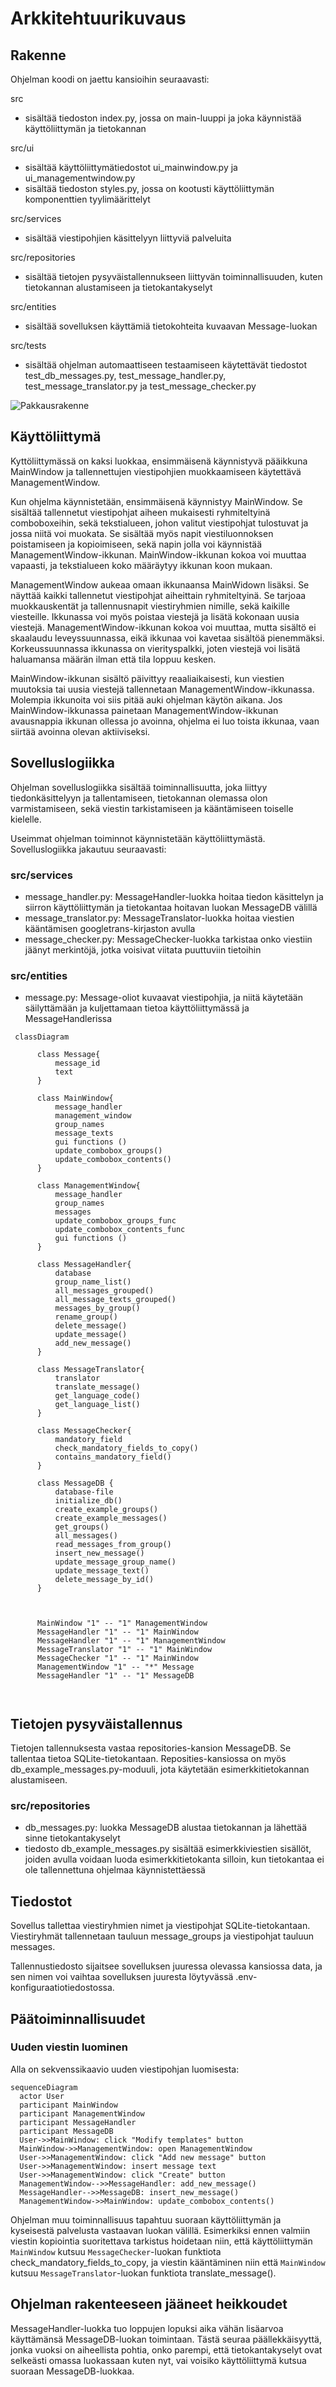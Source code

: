 # Arkkitehtuurikuvaus

## Rakenne

Ohjelman koodi on jaettu kansioihin seuraavasti: 

src 
 - sisältää tiedoston index.py, jossa on main-luuppi ja joka käynnistää käyttöliittymän ja tietokannan

src/ui 
 - sisältää käyttöliittymätiedostot ui_mainwindow.py ja ui_managementwindow.py
 - sisältää tiedoston styles.py, jossa on kootusti käyttöliittymän komponenttien tyylimäärittelyt
 
 src/services 
  - sisältää viestipohjien käsittelyyn liittyviä palveluita 

src/repositories
 - sisältää tietojen pysyväistallennukseen liittyvän toiminnallisuuden, kuten tietokannan alustamiseen ja tietokantakyselyt

src/entities
 - sisältää sovelluksen käyttämiä tietokohteita kuvaavan Message-luokan

src/tests
 - sisältää ohjelman automaattiseen testaamiseen käytettävät tiedostot test_db_messages.py, test_message_handler.py, test_message_translator.py ja test_message_checker.py


![Pakkausrakenne](./kuvat/kaavio_01.png)



## Käyttöliittymä

Kyttöliittymässä on kaksi luokkaa, ensimmäisenä käynnistyvä pääikkuna MainWindow ja tallennettujen viestipohjien muokkaamiseen käytettävä ManagementWindow. 

Kun ohjelma käynnistetään, ensimmäisenä käynnistyy MainWindow. Se sisältää tallennetut viestipohjat aiheen mukaisesti ryhmiteltyinä comboboxeihin, sekä tekstialueen, johon valitut viestipohjat tulostuvat ja jossa niitä voi muokata. Se sisältää myös napit viestiluonnoksen poistamiseen ja kopioimiseen, sekä napin jolla voi käynnistää ManagementWindow-ikkunan. MainWindow-ikkunan kokoa voi muuttaa vapaasti, ja tekstialueen koko määräytyy ikkunan koon mukaan.

ManagementWindow aukeaa omaan ikkunaansa MainWidown lisäksi. Se näyttää kaikki tallennetut viestipohjat aiheittain ryhmiteltyinä. Se tarjoaa muokkauskentät ja tallennusnapit viestiryhmien nimille, sekä kaikille viesteille. Ikkunassa voi myös poistaa viestejä ja lisätä kokonaan uusia viestejä. ManagementWindow-ikkunan kokoa voi muuttaa, mutta sisältö ei skaalaudu leveyssuunnassa, eikä ikkunaa voi kavetaa sisältöä pienemmäksi. Korkeussuunnassa ikkunassa on vierityspalkki, joten viestejä voi lisätä haluamansa määrän ilman että tila loppuu kesken.

MainWindow-ikkunan sisältö päivittyy reaaliaikaisesti, kun viestien muutoksia tai uusia viestejä tallennetaan ManagementWindow-ikkunassa. Molempia ikkunoita voi siis pitää auki ohjelman käytön aikana. Jos MainWindow-ikkunassa painetaan ManagementWindow-ikkunan avausnappia ikkunan ollessa jo avoinna, ohjelma ei luo toista ikkunaa, vaan siirtää avoinna olevan aktiiviseksi.


## Sovelluslogiikka
Ohjelman sovelluslogiikka sisältää toiminnallisuutta, joka liittyy tiedonkäsittelyyn ja tallentamiseen, tietokannan olemassa olon varmistamiseen, sekä viestin tarkistamiseen ja kääntämiseen toiselle kielelle. 

Useimmat ohjelman toiminnot käynnistetään käyttöliittymästä. Sovelluslogiikka jakautuu seuraavasti:

 ### src/services 
  - message_handler.py: MessageHandler-luokka hoitaa tiedon käsittelyn ja siirron käyttöliittymän ja tietokantaa hoitavan luokan MessageDB välillä
  - message_translator.py: MessageTranslator-luokka hoitaa viestien kääntämisen googletrans-kirjaston avulla
  - message_checker.py: MessageChecker-luokka tarkistaa onko viestiin jäänyt merkintöjä, jotka voisivat viitata puuttuviin tietoihin


### src/entities
 - message.py: Message-oliot kuvaavat viestipohjia, ja niitä käytetään säilyttämään ja kuljettamaan tietoa käyttöliittymässä ja MessageHandlerissa


```mermaid
 classDiagram
    
      class Message{
          message_id
          text 
      }
      
      class MainWindow{
          message_handler
          management_window
          group_names
          message_texts
          gui functions ()
          update_combobox_groups()
          update_combobox_contents()
      }
      
      class ManagementWindow{
          message_handler
          group_names
          messages 
          update_combobox_groups_func
          update_combobox_contents_func
          gui functions ()
      }
      
      class MessageHandler{
          database
          group_name_list()
          all_messages_grouped()
          all_message_texts_grouped()
          messages_by_group()
          rename_group()
          delete_message()
          update_message()
          add_new_message()
      }
      
      class MessageTranslator{
          translator
          translate_message()
          get_language_code()
          get_language_list()
      }
      
      class MessageChecker{
          mandatory_field
          check_mandatory_fields_to_copy()
          contains_mandatory_field()
      }
      
      class MessageDB {
          database-file
          initialize_db()
          create_example_groups()
          create_example_messages()
          get_groups()
          all_messages()
          read_messages_from_group()
          insert_new_message()
          update_message_group_name()
          update_message_text()
          delete_message_by_id()
      }
      

      
      MainWindow "1" -- "1" ManagementWindow
      MessageHandler "1" -- "1" MainWindow
      MessageHandler "1" -- "1" ManagementWindow
      MessageTranslator "1" -- "1" MainWindow
      MessageChecker "1" -- "1" MainWindow
      ManagementWindow "1" -- "*" Message
      MessageHandler "1" -- "1" MessageDB
      
      
```

## Tietojen pysyväistallennus

Tietojen tallennuksesta vastaa repositories-kansion MessageDB. Se tallentaa tietoa SQLite-tietokantaan. Reposities-kansiossa on myös db_example_messages.py-moduuli, jota käytetään esimerkkitietokannan alustamiseen.

### src/repositories
 - db_messages.py: luokka MessageDB alustaa tietokannan ja lähettää sinne tietokantakyselyt
 - tiedosto db_example_messages.py sisältää esimerkkiviestien sisällöt, joiden avulla voidaan luoda esimerkkitietokanta silloin, kun tietokantaa ei ole tallennettuna ohjelmaa käynnistettäessä

## Tiedostot

Sovellus tallettaa viestiryhmien nimet ja viestipohjat SQLite-tietokantaan. Viestiryhmät tallennetaan tauluun message_groups ja viestipohjat tauluun messages.

Tallennustiedosto sijaitsee sovelluksen juuressa olevassa kansiossa data, ja sen nimen voi vaihtaa sovelluksen juuresta löytyvässä .env-konfiguraatiotiedostossa.



## Päätoiminnallisuudet

### Uuden viestin luominen

Alla on sekvenssikaavio uuden viestipohjan luomisesta:

```mermaid
sequenceDiagram
  actor User
  participant MainWindow
  participant ManagementWindow
  participant MessageHandler
  participant MessageDB
  User->>MainWindow: click "Modify templates" button
  MainWindow->>ManagementWindow: open ManagementWindow
  User->>ManagementWindow: click "Add new message" button
  User->>ManagementWindow: insert message text
  User->>ManagementWindow: click "Create" button
  ManagementWindow-->>MessageHandler: add_new_message()
  MessageHandler-->>MessageDB: insert_new_message()
  ManagementWindow->>MainWindow: update_combobox_contents()
```

Ohjelman muu toiminnallisuus tapahtuu suoraan käyttöliittymän ja kyseisestä palvelusta vastaavan luokan välillä. Esimerkiksi ennen valmiin viestin kopiointia suoritettava tarkistus hoidetaan niin, että käyttöliittymän `MainWindow` kutsuu `MessageChecker`-luokan funktiota check_mandatory_fields_to_copy, ja viestin kääntäminen niin että `MainWindow` kutsuu `MessageTranslator`-luokan funktiota translate_message().


## Ohjelman rakenteeseen jääneet heikkoudet
MessageHandler-luokka tuo loppujen lopuksi aika vähän lisäarvoa käyttämänsä MessageDB-luokan toimintaan. Tästä seuraa päällekkäisyyttä, jonka vuoksi on aiheellista pohtia, onko parempi, että tietokantakyselyt ovat selkeästi omassa luokassaan kuten nyt, vai voisiko käyttöliittymä kutsua suoraan MessageDB-luokkaa.
